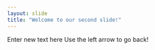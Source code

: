 ```yaml
---
layout: slide
title: "Welcome to our second slide!"
---
```

Enter new text here
Use the left arrow to go back!
